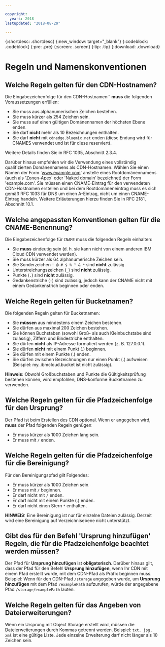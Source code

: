 ```yaml
---

copyright:
  years: 2018
lastupdated: "2018-08-29"

---
```


{:shortdesc: .shortdesc}
{:new_window: target="_blank"}
{:codeblock: .codeblock}
{:pre: .pre}
{:screen: .screen}
{:tip: .tip}
{:download: .download}

# Regeln und Namenskonventionen

## Welche Regeln gelten für den CDN-Hostnamen?
Die Eingabezeichenfolge für den CDN-Hostnamen`` **muss** die folgenden Voraussetzungen erfüllen:
  * Sie muss aus alphanumerischen Zeichen bestehen.
  * Sie muss kürzer als 254 Zeichen sein.
  * Sie muss auf einen gültigen Domänennamen der höchsten Ebene enden.
  * Sie darf **nicht** mehr als 10 Bezeichnungen enthalten.
  * Sie darf **nicht** mit `cdnedge.bluemix.net` enden (diese Endung wird für CNAMES verwendet und ist für diese reserviert).

Weitere Details finden Sie in RFC 1035, Abschnitt 2.3.4. 

Darüber hinaus empfehlen wir die Verwendung eines vollständig qualifizierten Domänennamens als CDN-Hostnamen. Wählen Sie einen Namen der Form 'www.example.com' anstelle eines Rootdomänennamens (auch als 'Zonen-Apex' oder 'Naked domain' bezeichnet) der Form 'example.com'. Sie müssen einen CNAME-Eintrag für den verwendeten CDN-Hostnamen erstellen und bei dem Rootdomäneneintrag muss es sich gemäß RFC 1033 für DNS um einen A-Eintrag, nicht um einen CNAME-Eintrag handeln. Weitere Erläuterungen hierzu finden Sie in RFC 2181, Abschnitt 10.1.

## Welche angepassten Konventionen gelten für die CNAME-Benennung?
Die Eingabezeichenfolge für `CNAME` muss die folgenden Regeln einhalten:
  * Sie **muss** eindeutig sein (d. h. sie kann nicht von einem anderen IBM Cloud CDN verwendet werden).
  * Sie muss kürzer als 64 alphanumerische Zeichen sein.
  * Sie Sonderzeichen `! @ # $ % ^ & *` sind **nicht** zulässig.
  * Unterstreichungszeichen (`_`) sind **nicht** zulässig.
  * Punkte (`.`) sind **nicht** zulässig.
  * Gedankenstriche (`-`) sind zulässig, jedoch kann der CNAME nicht mit einem Gedankenstrich beginnen oder enden.

## Welche Regeln gelten für Bucketnamen?
Die folgenden Regeln gelten für Bucketnamen:
  * Sie **müssen** aus mindestens einem Zeichen bestehen.
  * Sie dürfen aus maximal 200 Zeichen bestehen.
  * Sie können Buchstaben (sowohl Groß- als auch Kleinbuchstabe sind zulässig), Ziffern und Bindestriche enthalten.
  * Sie dürfen **nicht** als IP-Adresse formatiert werden (z. B. 127.0.0.1).
  * Sie dürfen **nicht** mit einem Punkt (.) beginnen.
  * Sie dürfen mit einem Punkte (.) enden.
  * Sie dürfen zwischen Bezeichnungen nur einen Punkt (.) aufweisen (Beispiel: my..ibmcloud.bucket ist nicht zulässig).

**Hinweis:** Obwohl Großbuchstaben und Punkte die Gültigkeitsprüfung bestehen können, wird empfohlen, DNS-konforme Bucketnamen zu verwenden.

## Welche Regeln gelten für die Pfadzeichenfolge für den Ursprung?
Der Pfad ist beim Erstellen des CDN optional. Wenn er angegeben wird, **muss** der Pfad folgenden Regeln genügen:
  * Er muss kürzer als 1000 Zeichen lang sein.
  * Er muss mit `/` enden.

## Welche Regeln gelten für die Pfadzeichenfolge für die Bereinigung?
Für den Bereinigungspfad gilt Folgendes:
  * Er muss kürzer als 1000 Zeichen sein.
  * Er muss mit `/` beginnen.
  * Er darf nicht mit `/` enden.
  * Er darf nicht mit einem Punkte (.) enden.
  * Er darf nicht einen Stern `*` enthalten.

**HINWEIS:** Eine Bereinigung ist nur für einzelne Dateien zulässig. Derzeit wird eine Bereinigung auf Verzeichnisebene nicht unterstützt.

## Gibt des für den Befehl '**Ursprung hinzufügen**' Regeln, die für die Pfadzeichenfolge beachtet werden müssen?
Der Pfad für **Ursprung hinzufügen** ist **obligatorisch**. Darüber hinaus gilt, dass der Pfad für den Befehl **Ursprung hinzufügen**, wenn Ihr CDN mit einem Pfad erstellt wurde, mit dem CDN-Pfad als Präfix beginnen muss. Beispiel: Wenn für den CDN-Pfad `/storage` angegeben wurde, um **Ursprung hinzufügen** mit dem Pfad `/examplePath` aufzurufen, würde der angegebene Pfad `/storage/examplePath` lauten.

## Welche Regeln gelten für das Angeben von Dateierweiterungen?
Wenn ein Ursprung mit Object Storage erstellt wird, müssen die Dateierweiterungen durch Kommas getrennt werden. Beispiel: `txt, jpg, xml` ist eine gültige Liste. Jede einzelne Erweiterung darf nicht länger als 10 Zeichen sein.
